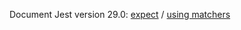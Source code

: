 Document Jest version 29.0:  [expect](https://jestjs.io/docs/expect#expectvalue) / [using matchers](https://jestjs.io/docs/using-matchers)